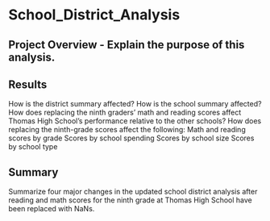 # School_District_Analysis

## Project Overview - Explain the purpose of this analysis.


## Results

How is the district summary affected?
How is the school summary affected?
How does replacing the ninth graders’ math and reading scores affect Thomas High School’s performance relative to the other schools?
How does replacing the ninth-grade scores affect the following:
Math and reading scores by grade
Scores by school spending
Scores by school size
Scores by school type


## Summary
Summarize four major changes in the updated school district analysis after reading and math scores for the ninth grade at Thomas High School have been replaced with NaNs.
